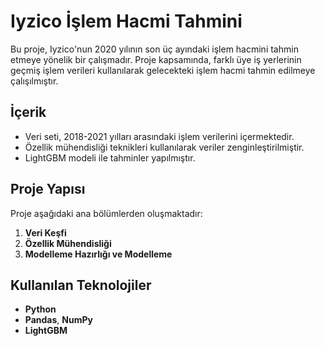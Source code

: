 # Iyzico İşlem Hacmi Tahmini

Bu proje, Iyzico'nun 2020 yılının son üç ayındaki işlem hacmini tahmin etmeye yönelik bir çalışmadır. Proje kapsamında, farklı üye iş yerlerinin geçmiş işlem verileri kullanılarak gelecekteki işlem hacmi tahmin edilmeye çalışılmıştır.

## İçerik

- Veri seti, 2018-2021 yılları arasındaki işlem verilerini içermektedir.
- Özellik mühendisliği teknikleri kullanılarak veriler zenginleştirilmiştir.
- LightGBM modeli ile tahminler yapılmıştır.

## Proje Yapısı

Proje aşağıdaki ana bölümlerden oluşmaktadır:

1. **Veri Keşfi**
2. **Özellik Mühendisliği**
3. **Modelleme Hazırlığı ve Modelleme**

## Kullanılan Teknolojiler

- **Python**
- **Pandas**, **NumPy**
- **LightGBM**
